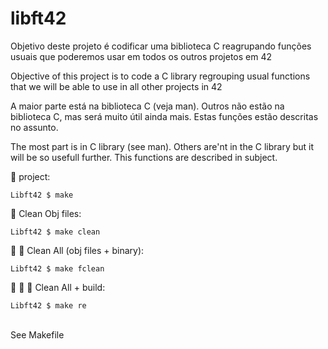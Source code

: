 # libft42

Objetivo deste projeto é codificar uma biblioteca C reagrupando funções usuais que poderemos usar em todos os outros projetos em 42<br/>

Objective of this project is to code a C library regrouping usual functions that we will be able to use in all other projects in 42

A maior parte está na biblioteca C (veja man).  Outros não estão na biblioteca C, mas será muito útil ainda mais.  Estas funções estão descritas no assunto.

The most part is in C library (see man). Others are'nt in the C library but it will be so usefull further. This functions are described in subject.<br/>

🚧 project:<br/>
```
Libft42 $ make
```
:shower: Clean Obj files:<br/>
```
Libft42 $ make clean
```
:shower: :shower: Clean All (obj files + binary):<br/>
```
Libft42 $ make fclean
```
:shower: :shower: 🚧 Clean All + build:<br/>
```
Libft42 $ make re
```

<br/>See Makefile<br/>

